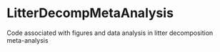 # LitterDecompMetaAnalysis
Code associated with figures and data analysis in litter decomposition meta-analysis
